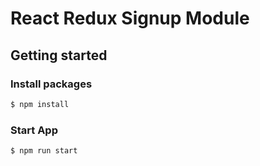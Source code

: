 # React Redux Signup Module

## Getting started

### Install packages
```bash
$ npm install
```

### Start App
```bash
$ npm run start
```